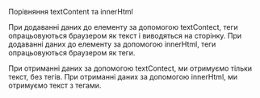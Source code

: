 Порівняння textContent та innerHtml

При додаванні даних до елементу за допомогою textContect, теги опрацьовуються браузером як текст і виводяться на сторінку. При додаванні даних до елементу за допомогою innerHtml,  теги опрацьовуються браузером як теги.

При отриманні даних за допомогою textContect, ми отримуємо тільки текст, без тегів. При отриманні даних за допомогою innerHtml, ми отримуємо текст з тегами.